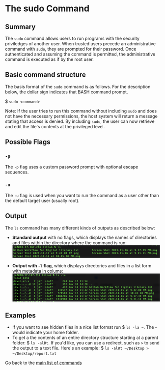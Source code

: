 
# The sudo Command

## Summary 
The `sudo` command allows users to run programs with the security priviledges of another user. When trusted users precede an administrative command with `sudo`, they are prompted for their password. Once authenticated and assuming the command is permitted, the administrative command is executed as if by the root user. 

## Basic command structure
The basis format of the `sudo` command is as follows. For the description below, the dollar sign indicates that BASH command prompt.

$ `sudo <command>`

Note: If the user tries to run this command without including `sudo` and does not have the necessary permissions, the host system will return a message stating that access is denied. By including `sudo`, the user can now retrieve and edit the file's contents at the privileged level.

## Possible Flags 

### `-p`
The `-p` flag uses a custom password prompt with optional escape sequences.

### `-u`
The `-u` flag is used when you want to run the command as a user other than the default target user (usually root). 

## Output
The `ls` command has many different kinds of outputs as described below:
* **Standard output** with no flags, which displays the names of directories and files within the directory where the command is run:
![screenshot of ls output](ls_no-flags.png)

* **Output with `-l` flag**, which displays directories and files in a list form with metadata in colums:
![screenshot of ls list output](ls_l-flag.png)

## Examples 
* If you want to see hidden files in a nice list format run $ `ls -la ~`. The `~` would indicate your home folder.
* To get a the contents of an entire directory structure starting at a parent folder: $ `ls -alRt`. If you'd like, you can use a redirect, such as `>` to send the output to a text file. Here's an example: $ `ls -alRt ~/Desktop > ~/Desktop/report.txt`

Go back to the [main list of commands](index.md)

